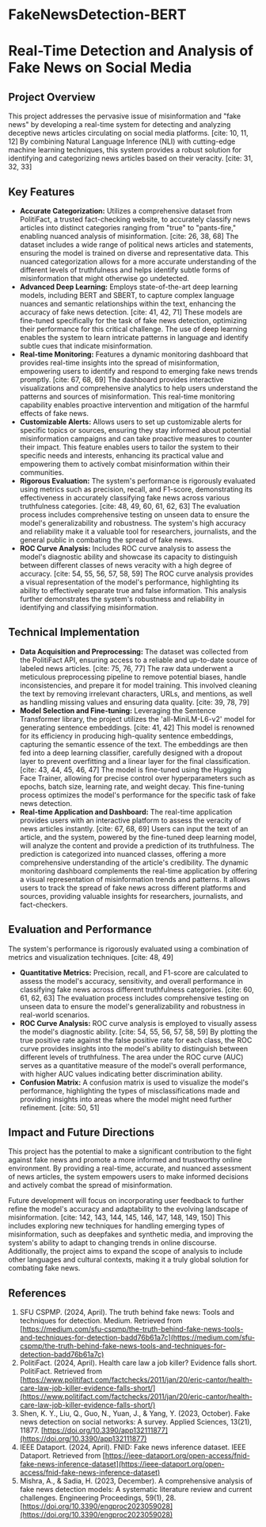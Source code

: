 # FakeNewsDetection-BERT
# Real-Time Detection and Analysis of Fake News on Social Media

## Project Overview

This project addresses the pervasive issue of misinformation and "fake news" by developing a real-time system for detecting and analyzing deceptive news articles circulating on social media platforms. [cite: 10, 11, 12] By combining Natural Language Inference (NLI) with cutting-edge machine learning techniques, this system provides a robust solution for identifying and categorizing news articles based on their veracity. [cite: 31, 32, 33]

## Key Features

* **Accurate Categorization:** Utilizes a comprehensive dataset from PolitiFact, a trusted fact-checking website, to accurately classify news articles into distinct categories ranging from "true" to "pants-fire," enabling nuanced analysis of misinformation. [cite: 26, 38, 68] The dataset includes a wide range of political news articles and statements, ensuring the model is trained on diverse and representative data. This nuanced categorization allows for a more accurate understanding of the different levels of truthfulness and helps identify subtle forms of misinformation that might otherwise go undetected.
* **Advanced Deep Learning:** Employs state-of-the-art deep learning models, including BERT and SBERT, to capture complex language nuances and semantic relationships within the text, enhancing the accuracy of fake news detection. [cite: 41, 42, 71] These models are fine-tuned specifically for the task of fake news detection, optimizing their performance for this critical challenge. The use of deep learning enables the system to learn intricate patterns in language and identify subtle cues that indicate misinformation.
* **Real-time Monitoring:** Features a dynamic monitoring dashboard that provides real-time insights into the spread of misinformation, empowering users to identify and respond to emerging fake news trends promptly. [cite: 67, 68, 69] The dashboard provides interactive visualizations and comprehensive analytics to help users understand the patterns and sources of misinformation. This real-time monitoring capability enables proactive intervention and mitigation of the harmful effects of fake news.
* **Customizable Alerts:** Allows users to set up customizable alerts for specific topics or sources, ensuring they stay informed about potential misinformation campaigns and can take proactive measures to counter their impact. This feature enables users to tailor the system to their specific needs and interests, enhancing its practical value and empowering them to actively combat misinformation within their communities.
* **Rigorous Evaluation:** The system's performance is rigorously evaluated using metrics such as precision, recall, and F1-score, demonstrating its effectiveness in accurately classifying fake news across various truthfulness categories. [cite: 48, 49, 60, 61, 62, 63] The evaluation process includes comprehensive testing on unseen data to ensure the model's generalizability and robustness. The system's high accuracy and reliability make it a valuable tool for researchers, journalists, and the general public in combating the spread of fake news.
* **ROC Curve Analysis:** Includes ROC curve analysis to assess the model's diagnostic ability and showcase its capacity to distinguish between different classes of news veracity with a high degree of accuracy. [cite: 54, 55, 56, 57, 58, 59] The ROC curve analysis provides a visual representation of the model's performance, highlighting its ability to effectively separate true and false information. This analysis further demonstrates the system's robustness and reliability in identifying and classifying misinformation.

## Technical Implementation

* **Data Acquisition and Preprocessing:** The dataset was collected from the PolitiFact API, ensuring access to a reliable and up-to-date source of labeled news articles. [cite: 75, 76, 77] The raw data underwent a meticulous preprocessing pipeline to remove potential biases, handle inconsistencies, and prepare it for model training. This involved cleaning the text by removing irrelevant characters, URLs, and mentions, as well as handling missing values and ensuring data quality. [cite: 39, 78, 79]
* **Model Selection and Fine-tuning:** Leveraging the Sentence Transformer library, the project utilizes the 'all-MiniLM-L6-v2' model for generating sentence embeddings. [cite: 41, 42] This model is renowned for its efficiency in producing high-quality sentence embeddings, capturing the semantic essence of the text. The embeddings are then fed into a deep learning classifier, carefully designed with a dropout layer to prevent overfitting and a linear layer for the final classification. [cite: 43, 44, 45, 46, 47] The model is fine-tuned using the Hugging Face Trainer, allowing for precise control over hyperparameters such as epochs, batch size, learning rate, and weight decay. This fine-tuning process optimizes the model's performance for the specific task of fake news detection.
* **Real-time Application and Dashboard:** The real-time application provides users with an interactive platform to assess the veracity of news articles instantly. [cite: 67, 68, 69] Users can input the text of an article, and the system, powered by the fine-tuned deep learning model, will analyze the content and provide a prediction of its truthfulness. The prediction is categorized into nuanced classes, offering a more comprehensive understanding of the article's credibility. The dynamic monitoring dashboard complements the real-time application by offering a visual representation of misinformation trends and patterns. It allows users to track the spread of fake news across different platforms and sources, providing valuable insights for researchers, journalists, and fact-checkers.

## Evaluation and Performance

The system's performance is rigorously evaluated using a combination of metrics and visualization techniques. [cite: 48, 49]

* **Quantitative Metrics:** Precision, recall, and F1-score are calculated to assess the model's accuracy, sensitivity, and overall performance in classifying fake news across different truthfulness categories. [cite: 60, 61, 62, 63] The evaluation process includes comprehensive testing on unseen data to ensure the model's generalizability and robustness in real-world scenarios.
* **ROC Curve Analysis:** ROC curve analysis is employed to visually assess the model's diagnostic ability. [cite: 54, 55, 56, 57, 58, 59] By plotting the true positive rate against the false positive rate for each class, the ROC curve provides insights into the model's ability to distinguish between different levels of truthfulness. The area under the ROC curve (AUC) serves as a quantitative measure of the model's overall performance, with higher AUC values indicating better discrimination ability.
* **Confusion Matrix:** A confusion matrix is used to visualize the model's performance, highlighting the types of misclassifications made and providing insights into areas where the model might need further refinement. [cite: 50, 51]

## Impact and Future Directions

This project has the potential to make a significant contribution to the fight against fake news and promote a more informed and trustworthy online environment. By providing a real-time, accurate, and nuanced assessment of news articles, the system empowers users to make informed decisions and actively combat the spread of misinformation.

Future development will focus on incorporating user feedback to further refine the model's accuracy and adaptability to the evolving landscape of misinformation. [cite: 142, 143, 144, 145, 146, 147, 148, 149, 150] This includes exploring new techniques for handling emerging types of misinformation, such as deepfakes and synthetic media, and improving the system's ability to adapt to changing trends in online discourse. Additionally, the project aims to expand the scope of analysis to include other languages and cultural contexts, making it a truly global solution for combating fake news.

## References

1.  SFU CSPMP. (2024, April). The truth behind fake news: Tools and techniques for detection. Medium. Retrieved from [https://medium.com/sfu-cspmp/the-truth-behind-fake-news-tools-and-techniques-for-detection-badd76b61a7c](https://medium.com/sfu-cspmp/the-truth-behind-fake-news-tools-and-techniques-for-detection-badd76b61a7c)
2.  PolitiFact. (2024, April). Health care law a job killer? Evidence falls short. PolitiFact. Retrieved from [https://www.politifact.com/factchecks/2011/jan/20/eric-cantor/health-care-law-job-killer-evidence-falls-short/](https://www.politifact.com/factchecks/2011/jan/20/eric-cantor/health-care-law-job-killer-evidence-falls-short/)
3.  Shen, K. Y., Liu, Q., Guo, N., Yuan, J., & Yang, Y. (2023, October). Fake news detection on social networks: A survey. Applied Sciences, 13(21), 11877. [https://doi.org/10.3390/app132111877](https://doi.org/10.3390/app132111877)
4.  IEEE Dataport. (2024, April). FNID: Fake news inference dataset. IEEE Dataport. Retrieved from [https://ieee-dataport.org/open-access/fnid-fake-news-inference-dataset](https://ieee-dataport.org/open-access/fnid-fake-news-inference-dataset)
5.  Mishra, A., & Sadia, H. (2023, December). A comprehensive analysis of fake news detection models: A systematic literature review and current challenges. Engineering Proceedings, 59(1), 28. [https://doi.org/10.3390/engproc2023059028](https://doi.org/10.3390/engproc2023059028)
